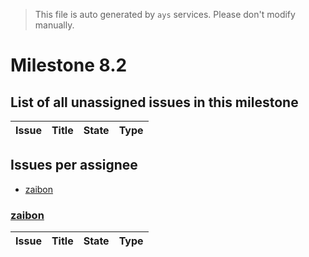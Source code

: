 > This file is auto generated by `ays` services. Please don't modify manually.

# Milestone 8.2

## List of all unassigned issues in this milestone

|Issue|Title|State|Type|
|-----|-----|-----|---|


## Issues per assignee
- [zaibon](#zaibon)



### [zaibon](https://github.com/zaibon)

|Issue|Title|State|Type|
|-----|-----|-----|----|

